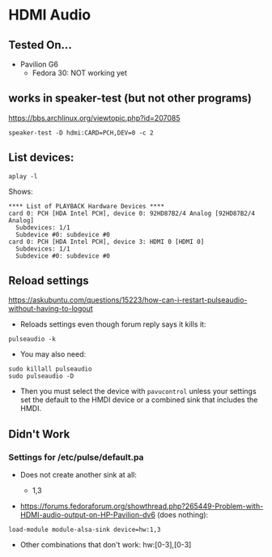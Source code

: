# HDMI Audio

## Tested On...
- Pavilion G6
  - Fedora 30: NOT working yet

## works in speaker-test (but not other programs)
<https://bbs.archlinux.org/viewtopic.php?id=207085>
```
speaker-test -D hdmi:CARD=PCH,DEV=0 -c 2
```

## List devices:
```
aplay -l
```

Shows:
```
**** List of PLAYBACK Hardware Devices ****
card 0: PCH [HDA Intel PCH], device 0: 92HD87B2/4 Analog [92HD87B2/4 Analog]
  Subdevices: 1/1
  Subdevice #0: subdevice #0
card 0: PCH [HDA Intel PCH], device 3: HDMI 0 [HDMI 0]
  Subdevices: 1/1
  Subdevice #0: subdevice #0
```


## Reload settings

<https://askubuntu.com/questions/15223/how-can-i-restart-pulseaudio-without-having-to-logout>

- Reloads settings even though forum reply says it kills it:
```
pulseaudio -k
```

- You may also need:
```
sudo killall pulseaudio
sudo pulseaudio -D
```

- Then you must select the device with `pavucontrol` unless your
  settings set the default to the HMDI device or a combined sink that
  includes the HMDI.


## Didn't Work

### Settings for /etc/pulse/default.pa

- Does not create another sink at all:
  - 1,3

- <https://forums.fedoraforum.org/showthread.php?265449-Problem-with-HDMI-audio-output-on-HP-Pavilion-dv6>
  (does nothing):
```
load-module module-alsa-sink device=hw:1,3
```
- Other combinations that don't work: hw:[0-3],[0-3]
 
